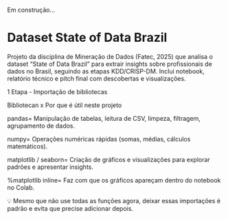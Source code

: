 Em construção...

# Dataset State of Data Brazil
Projeto da disciplina de Mineração de Dados (Fatec, 2025) que analisa o dataset “State of Data Brazil” para extrair insights sobre profissionais de dados no Brasil, seguindo as etapas KDD/CRISP-DM. Inclui notebook, relatório técnico e pitch final com descobertas e visualizações.


1 Etapa - Importação de bibliotecas

Bibliotecan x Por que é útil neste projeto

pandas= Manipulação de tabelas, leitura de CSV, limpeza, filtragem, agrupamento de dados.

numpy= Operações numéricas rápidas (somas, médias, cálculos matemáticos).

matplotlib / seaborn= Criação de gráficos e visualizações para explorar padrões e apresentar insights.

%matplotlib inline= Faz com que os gráficos apareçam dentro do notebook no Colab.

💡 Mesmo que não use todas as funções agora, deixar essas importações é padrão e evita que precise adicionar depois.
